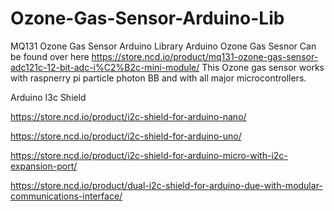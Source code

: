 # Ozone-Gas-Sensor-Arduino-Lib
MQ131 Ozone Gas Sensor Arduino Library 
Arduino Ozone Gas Sesnor Can be found over here
https://store.ncd.io/product/mq131-ozone-gas-sensor-adc121c-12-bit-adc-i%C2%B2c-mini-module/
This Ozone gas sensor works with raspnerry pi particle photon BB and with all major microcontrollers.

Arduino I3c Shield

https://store.ncd.io/product/i2c-shield-for-arduino-nano/

https://store.ncd.io/product/i2c-shield-for-arduino-uno/

https://store.ncd.io/product/i2c-shield-for-arduino-micro-with-i2c-expansion-port/

https://store.ncd.io/product/dual-i2c-shield-for-arduino-due-with-modular-communications-interface/
